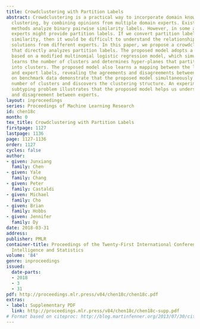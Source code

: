 ```yaml
---
title: Crowdclustering with Partition Labels
abstract: Crowdclustering is a practical way to incorporate domain knowledge into
  clustering, by combining opinions from multiple domain experts. Existing crowdclustering
  methods analyze binary pairwise similarity labels. However, in some applications,
  experts might provide partition labels. If we convert partition labels into pairwise
  similarity, then it would be difficult to understand the relationships between clustering
  solutions from different experts. In this paper, we propose a crowdclustering model
  that directly analyzes partition labels. The proposed model adopts a novel approach
  based on a modified multinomial logistic regression model, which simultaneously
  learns the number of clusters and determines hyper-planes that partition samples
  into clusters. The proposed model also learns a mapping between the latent clusters
  and expert labels, revealing the agreements and disagreements between experts. Experiments
  on benchmark data demonstrate that the proposed model simultaneously learns the
  number of clusters and discovers the clustering structure. An experiment on disease
  subtyping problem illustrates that the proposed model helps us understand the agreement
  and disagreement between experts.
layout: inproceedings
series: Proceedings of Machine Learning Research
id: chen18c
month: 0
tex_title: Crowdclustering with Partition Labels
firstpage: 1127
lastpage: 1136
page: 1127-1136
order: 1127
cycles: false
author:
- given: Junxiang
  family: Chen
- given: Yale
  family: Chang
- given: Peter
  family: Castaldi
- given: Michael
  family: Cho
- given: Brian
  family: Hobbs
- given: Jennifer
  family: Dy
date: 2018-03-31
address: 
publisher: PMLR
container-title: Proceedings of the Twenty-First International Conference on Artficial
  Intelligence and Statistics
volume: '84'
genre: inproceedings
issued:
  date-parts:
  - 2018
  - 3
  - 31
pdf: http://proceedings.mlr.press/v84/chen18c/chen18c.pdf
extras:
- label: Supplementary PDF
  link: http://proceedings.mlr.press/v84/chen18c/chen18c-supp.pdf
# Format based on citeproc: http://blog.martinfenner.org/2013/07/30/citeproc-yaml-for-bibliographies/
---
```

